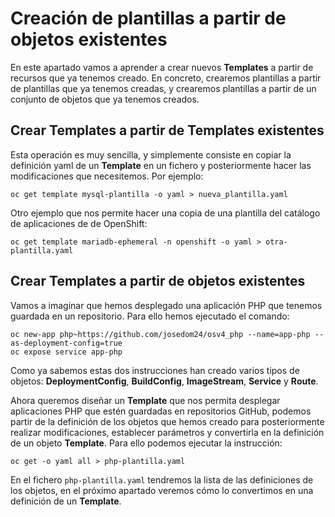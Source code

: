 # Creación de plantillas a partir de objetos existentes

En este apartado vamos a aprender a crear nuevos **Templates** a partir de recursos que ya tenemos creado. En concreto, crearemos plantillas a partir de plantillas que ya tenemos creadas, y crearemos plantillas a partir de un conjunto de objetos que ya tenemos creados.

## Crear Templates a partir de Templates existentes

Esta operación es muy sencilla, y simplemente consiste en copiar la definición yaml de un **Template** en un fichero y posteriormente hacer las modificaciones que necesitemos. Por ejemplo:

    oc get template mysql-plantilla -o yaml > nueva_plantilla.yaml

Otro ejemplo que nos permite hacer una copia de una plantilla del catálogo de aplicaciones de de OpenShift:

    oc get template mariadb-ephemeral -n openshift -o yaml > otra-plantilla.yaml

## Crear Templates a partir de objetos existentes

Vamos a imaginar que hemos desplegado una aplicación PHP que tenemos guardada en un repositorio. Para ello hemos ejecutado el comando:

    oc new-app php~https://github.com/josedom24/osv4_php --name=app-php --as-deployment-config=true
    oc expose service app-php

Como ya sabemos estas dos instrucciones han creado varios tipos de objetos: **DeploymentConfig**, **BuildConfig**, **ImageStream**, **Service** y **Route**.

Ahora queremos diseñar un **Template** que nos permita desplegar aplicaciones PHP que estén guardadas en repositorios GitHub, podemos partir de la definición de los objetos que hemos creado para posteriormente realizar modificaciones, establecer parámetros y convertirla en la definición de un objeto **Template**. Para ello podemos ejecutar la instrucción:

    oc get -o yaml all > php-plantilla.yaml

En el fichero `php-plantilla.yaml` tendremos la lista de las definiciones de los objetos, en el próximo apartado veremos cómo lo convertimos en una definición de un **Template**.